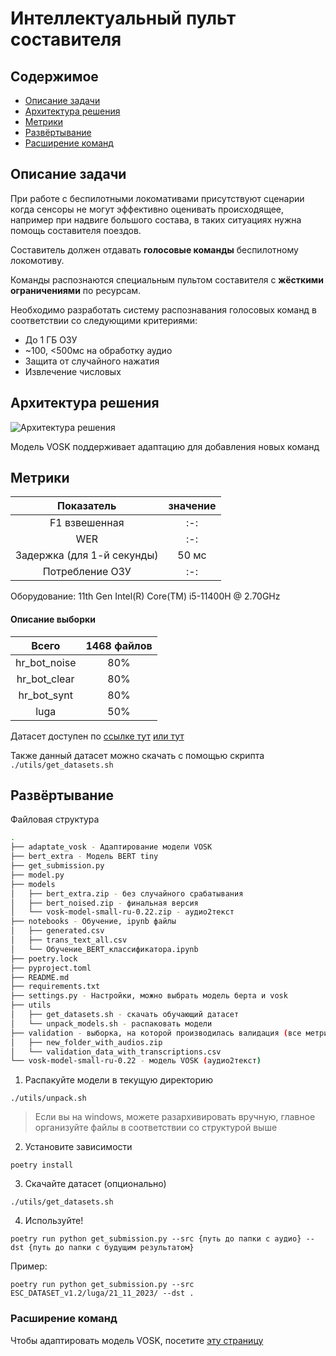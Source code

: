 # Интеллектуальный пульт составителя

## Содержимое

- [Описание задачи](#описание-задачи)
- [Архитектура решения](#архитектура-решения)
- [Метрики](#метрики)
- [Развёртывание](#развёртывание)
- [Расширение команд](#расширение-команд)

## Описание задачи

При работе с беспилотными локомативами присутствуют сценарии когда сенсоры не могут эффективно оценивать происходящее, например при надвиге большого состава, в таких ситуациях нужна помощь составителя поездов.

Составитель должен отдавать **голосовые команды** беспилотному локомотиву.

Команды распознаются специальным пультом составителя с **жёсткими ограничениями** по ресурсам.

Необходимо разработать систему распознавания голосовых команд в соответствии со следующими критериями:
- До 1 ГБ ОЗУ
- ~100, <500мс на обработку аудио
- Защита от случайного нажатия
- Извлечение числовых 

## Архитектура решения

![Архитектура решения]()

Модель VOSK поддерживает адаптацию для добавления новых команд 

## Метрики

| Показатель | значение |
| :-: | :-: |
| F1 взвешенная | :-: |
| WER | :-: |
| Задержка (для 1-й секунды) | 50 мс |
| Потребление ОЗУ | :-: |

Оборудование: 11th Gen Intel(R) Core(TM) i5-11400H @ 2.70GHz

#### Описание выборки

| Всего | 1468 файлов |
| :-: | :-: |
| hr_bot_noise | 80% |
| hr_bot_clear | 80% |
| hr_bot_synt | 80% |
| luga | 50% |

Датасет доступен по [ссылке тут](https://lodmedia.hb.bizmrg.com/case_files/1144817/train_dataset_train_rzhd_pult.zip) [или тут](https://datasets.vniias.ru/tasks/1)

Также данный датасет можно скачать с помощью скрипта `./utils/get_datasets.sh`

## Развёртывание

Файловая структура

```bash
.
├── adaptate_vosk - Адаптирование модели VOSK
├── bert_extra - Модель BERT tiny
├── get_submission.py
├── model.py
├── models
│   ├── bert_extra.zip - без случайного срабатывания
│   ├── bert_noised.zip - финальная версия
│   └── vosk-model-small-ru-0.22.zip - аудио2текст
├── notebooks - Обучение, ipynb файлы
│   ├── generated.csv
│   ├── trans_text_all.csv
│   └── Обучение_BERT_классификатора.ipynb
├── poetry.lock
├── pyproject.toml
├── README.md
├── requirements.txt
├── settings.py - Настройки, можно выбрать модель берта и vosk
├── utils
│   ├── get_datasets.sh - скачать обучающий датасет
│   └── unpack_models.sh - распаковать модели
├── validation - выборка, на которой производилась валидация (все метрики по ней)
│   ├── new_folder_with_audios.zip
│   └── validation_data_with_transcriptions.csv
└── vosk-model-small-ru-0.22 - модель VOSK (аудио2текст)
```

1. Распакуйте модели в текущую директорию

`./utils/unpack.sh`

> Если вы на windows, можете разархивировать вручную, главное организуйте файлы в соответствии со структурой выше

2. Установите зависимости

`poetry install`

3. Скачайте датасет (опционально)

`./utils/get_datasets.sh`

4. Используйте!

`poetry run python get_submission.py --src {путь до папки с аудио} --dst {путь до папки с будущим результатом}`

Пример:

`poetry run python get_submission.py --src ESC_DATASET_v1.2/luga/21_11_2023/ --dst .`

### Расширение команд

Чтобы адаптировать модель VOSK, посетите [эту страницу](adaptate_vosk/README.md)

